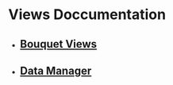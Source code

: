 # Views Doccumentation

- ## [Bouquet Views](./bouquets.md)
- ## [Data Manager](./data_manager/main.md)